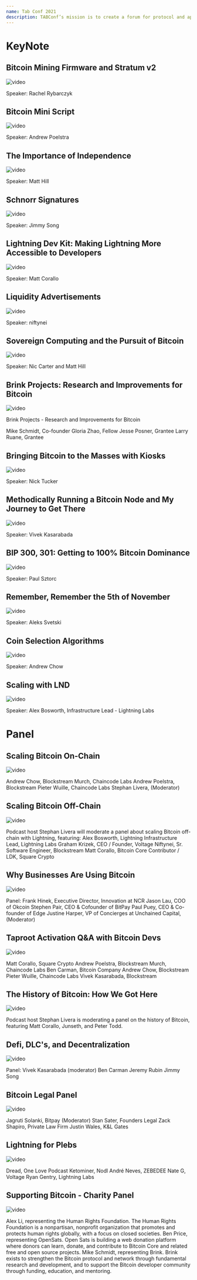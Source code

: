 ```yaml
---
name: Tab Conf 2021
description: TABConf’s mission is to create a forum for protocol and application developers to collaborate, debate, and innovate on Bitcoin. At TABConf, we bring together the best and brightest minds in the bitcoin world to share their insights, knowledge, and experience about the latest developments. From seasoned core devs to up-and-coming plebs.
--- 
```

# KeyNote

## Bitcoin Mining Firmware and Stratum v2

![video](https://youtu.be/xrdhtQPHg2o?si=chKk0-x1wU2eZHVs)

Speaker: Rachel Rybarczyk

## Bitcoin Mini Script

![video](https://youtu.be/_xQ9OaCrwUU?si=wFAYYkKwHZ_wda8T)

Speaker: Andrew Poelstra

## The Importance of Independence

![video](https://youtu.be/iTnEG8SjHaI?si=SsZeGYMkuGYY4R3z)

Speaker: Matt Hill

## Schnorr Signatures

![video](https://youtu.be/Ubp29_DJ5rM?si=71Z7rK8M10mxliHu)

Speaker: Jimmy Song

## Lightning Dev Kit: Making Lightning More Accessible to Developers

![video](https://youtu.be/W-ajI5YleIo?si=K5HuPJOpnI-Uw1Ky)

Speaker: Matt Corallo

## Liquidity Advertisements

![video](https://youtu.be/yXemwW73W5Q?si=BHn00rhlmvZK-Px3)

Speaker: niftynei 

##  Sovereign Computing and the Pursuit of Bitcoin

![video](https://youtu.be/FELLqYmnr9I?si=VTjoYYszGLwC1vdg)

Speaker: Nic Carter and Matt Hill 

## Brink Projects: Research and Improvements for Bitcoin

![video](https://youtu.be/UFro74sS8q0?si=xSjBMTe8_-Y4aPVW)

Brink Projects - Research and Improvements for Bitcoin

Mike Schmidt, Co-founder
Gloria Zhao, Fellow
Jesse Posner, Grantee
Larry Ruane, Grantee

## Bringing Bitcoin to the Masses with Kiosks

![video](https://youtu.be/3Pq5mwNEK2M?si=TPYfcclmH74AQIiV)

Speaker: Nick Tucker

## Methodically Running a Bitcoin Node and My Journey to Get There

![video](https://youtu.be/YbTAHcA3JWg?si=JXMseEkiQTyNftLY)

Speaker: Vivek Kasarabada

## BIP 300, 301: Getting to 100% Bitcoin Dominance

![video](https://youtu.be/C14V03682Sg?si=kbN4bZihRKrv-y-h)

Speaker: Paul Sztorc 

## Remember, Remember the 5th of November

![video](https://youtu.be/lvzTbFU7h10?si=xrqZmCVxQjj9bVa9)

Speaker: Aleks Svetski

## Coin Selection Algorithms

![video](https://youtu.be/m-HiVEFqFZk?si=FKwYza8i5i1z03nd)

Speaker: Andrew Chow 

## Scaling with LND 

![video](https://youtu.be/W-Ev_MZAdgA?si=b_1yparzT4znz4S5)

Speaker: Alex Bosworth, Infrastructure Lead - Lightning Labs

# Panel

## Scaling Bitcoin On-Chain

![video](https://youtu.be/GbhXJ43e2Bc?si=P_j_CONlyHcU6DjS)

Andrew Chow, Blockstream
Murch, Chaincode Labs
Andrew Poelstra, Blockstream
Pieter Wuille, Chaincode Labs
Stephan Livera, (Moderator)

## Scaling Bitcoin Off-Chain

![video](https://youtu.be/984L-GQkfgk?si=lcrXXOc4eOS--70Q)

Podcast host Stephan Livera will moderate a panel about scaling Bitcoin off-chain with Lightning, featuring:
Alex Bosworth, Lightning Infrastructure Lead, Lightning Labs
Graham Krizek, CEO / Founder, Voltage
Niftynei, Sr. Software Engineer, Blockstream
Matt Corallo, Bitcoin Core Contributor / LDK, Square Crypto

##  Why Businesses Are Using Bitcoin 

![video](https://youtu.be/ob-LYsCPzWE?si=yzOSsXP6NKnTCKTl)

Panel: 
Frank Hinek, Executive Director, Innovation at NCR
Jason Lau, COO of Okcoin
Stephen Pair, CEO & Cofounder of BitPay
Paul Puey, CEO & Co-founder of Edge
Justine Harper, VP of Concierges at Unchained Capital, (Moderator)

## Taproot Activation Q&A with Bitcoin Devs

![video](https://youtu.be/MrxtqAlRI2U?si=o4DR9JITW-pqDhnh)

Matt Corallo, Square Crypto
Andrew Poelstra, Blockstream
Murch, Chaincode Labs
Ben Carman, Bitcoin Company
Andrew Chow, Blockstream
Pieter Wuille, Chaincode Labs
Vivek Kasarabada, Blockstream

## The History of Bitcoin: How We Got Here

![video](https://youtu.be/3CqS1Jq1HTs?si=WJGTVGnsFNF9x8pQ)

Podcast host Stephan Livera is moderating a panel on the history of Bitcoin, featuring Matt Corallo, Junseth, and Peter Todd. 

## Defi, DLC's, and Decentralization 

![video](https://youtu.be/uWNj3ygHSL8?si=TB9RGPaW7qKZs73-)

Panel: Vivek Kasarabada (moderator)
Ben Carman
Jeremy Rubin
Jimmy Song

## Bitcoin Legal Panel 

![video](https://youtu.be/PZewJuyBmmI?si=5OlEDXVlubAF8Ej9)

Jagruti Solanki, Bitpay (Moderator)
Stan Sater, Founders Legal
Zack Shapiro, Private Law Firm
Justin Wales, K&L Gates

## Lightning for Plebs

![video](https://youtu.be/mQOBuXsGZt0?si=4VGAe-3Hmu0EM8f0)

Dread, One Love Podcast
Ketominer, Nodl
André Neves, ZEBEDEE
Nate G, Voltage
Ryan Gentry, Lightning Labs

## Supporting Bitcoin - Charity Panel

![video](https://youtu.be/tT1Ac8gwVlQ?si=F8eps47AyicljvRm)

Alex Li, representing the Human Rights Foundation.
The Human Rights Foundation is a nonpartisan, nonprofit organization that promotes and protects human rights globally, with a focus on closed societies.
Ben Price, representing OpenSats.
Open Sats is building a web donation platform where donors can learn, donate, and contribute to Bitcoin Core and related free and open source projects.
Mike Schmidt, representing Brink.
Brink exists to strengthen the Bitcoin protocol and network through fundamental research and development, and to support the Bitcoin developer community through funding, education, and mentoring.
